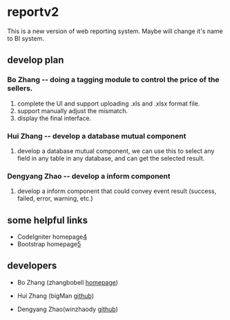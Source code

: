 # reportv2
This is a new version of web reporting system. Maybe will change it's name to BI system.

## develop plan
### Bo Zhang -- doing a tagging module to control the price of the sellers.
1. complete the UI and support uploading .xls and .xlsx format file.
2. support manually adjust the mismatch.
3. display the final interface.

### Hui Zhang -- develop a database mutual component
1. develop a database mutual component, we can use this to select any field in any table in any database, and can get the selected result.

### Dengyang Zhao -- develop a inform component
1. develop a inform component that could convey event result (success, failed, error, warning, etc.)

## some helpful links
* CodeIgniter homepage[4]
* Bootstrap homepage[5]

## developers
* Bo Zhang (zhangbobell [homepage][1])
* Hui Zhang (bigMan [github][2])
* Dengyang Zhao(winzhaody [github][3])


  [1]: http://zhangbobell.cn
  [2]: https://github.com/zh9927
  [3]: https://github.com/winzhaody
  [4]: http://codeigniter.org.cn/
  [5]: http://v3.bootcss.com/